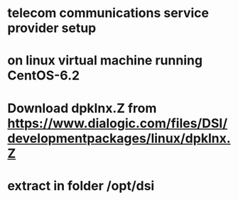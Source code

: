 # telecom communications service provider setup
# on linux virtual machine running CentOS-6.2
# Download dpklnx.Z from https://www.dialogic.com/files/DSI/developmentpackages/linux/dpklnx.Z
# extract in folder /opt/dsi

